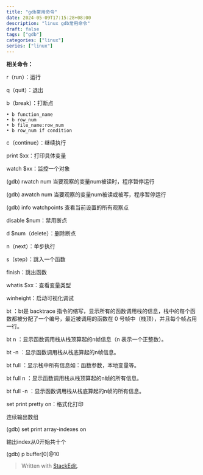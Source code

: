 ```yaml
---
title: "gdb常用命令"
date: 2024-05-09T17:15:28+08:00
description: "linux gdb常用命令"
draft: false
tags: ["gdb"]
categories: ["linux"]
series: ["linux"]
---
```


**相关命令：**

r（run）：运行

q（quit）：退出

b（break）：打断点

	• b function_name
	• b row_num
	• b file_name:row_num
	• b row_num if condition
	
c（continue）：继续执行

print $xx：打印具体变量

watch $xx：监控一个对象

(gdb) rwatch num          当要观察的变量num被读时，程序暂停运行

(gdb) awatch num          当要观察的变量num被读或被写，程序暂停运行

(gdb) info watchpoints    查看当前设置的所有观察点

disable $num：禁用断点

d $num（delete）：删除断点

n（next）：单步执行

s（step）：跳入一个函数

finish：跳出函数

whatis $xx：查看变量类型

winheight：启动可视化调试

bt ：bt是 backtrace 指令的缩写，显示所有的函数调用栈的信息，栈中的每个函数都被分配了一个编号，最近被调用的函数在 0 号帧中（栈顶），并且每个帧占用一行。

bt n ：显示函数调用栈从栈顶算起的n帧信息（n 表示一个正整数）。

bt -n ：显示函数调用栈从栈底算起的n帧信息。

bt full ：显示栈中所有信息如：函数参数，本地变量等。

bt full n ：显示函数调用栈从栈顶算起的n帧的所有信息。

bt full -n ：显示函数调用栈从栈底算起的n帧的所有信息。

set print pretty on：格式化打印

连续输出数组

(gdb) set print array-indexes on

输出index从0开始共十个

(gdb) p buffer[0]@10

> Written with [StackEdit](https://stackedit.io/).
<!--stackedit_data:
eyJoaXN0b3J5IjpbLTIwMTE5MDM4NTRdfQ==
-->